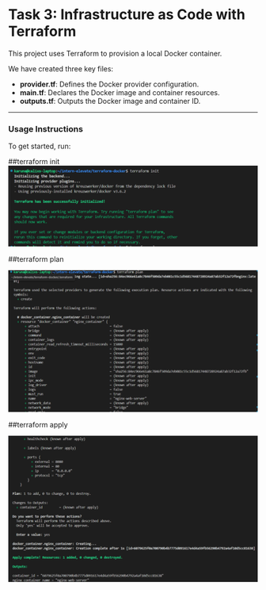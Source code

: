 # Task 3: Infrastructure as Code with Terraform

This project uses Terraform to provision a local Docker container.

We have created three key files:

- **provider.tf**: Defines the Docker provider configuration.
- **main.tf**: Declares the Docker image and container resources.
- **outputs.tf**: Outputs the Docker image and container ID.

---

### Usage Instructions

To get started, run:

##terraform init
![Terraform init](terraform-init.png)

##terraform plan

![Terraform plan](terrraform-plan.png)

##terraform apply

![Terraform apply](terraform-apply.png)

